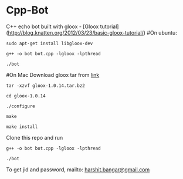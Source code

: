 # Cpp-Bot

C++ echo bot built with gloox - [Gloox tutorial] (http://blog.knatten.org/2012/03/23/basic-gloox-tutorial/)
#On ubuntu:

`sudo apt-get install libgloox-dev`

`g++ -o bot bot.cpp -lgloox -lpthread`

`./bot`


#On Mac
Download gloox tar from [link](http://camaya.net/download/gloox-1.0.14.tar.bz2)

`tar -xzvf gloox-1.0.14.tar.bz2`

`cd gloox-1.0.14`

`./configure`

`make`

`make install`

Clone this repo and run

`g++ -o bot bot.cpp -lgloox -lpthread`

`./bot`


To get jid and password, mailto: harshit.bangar@gmail.com
